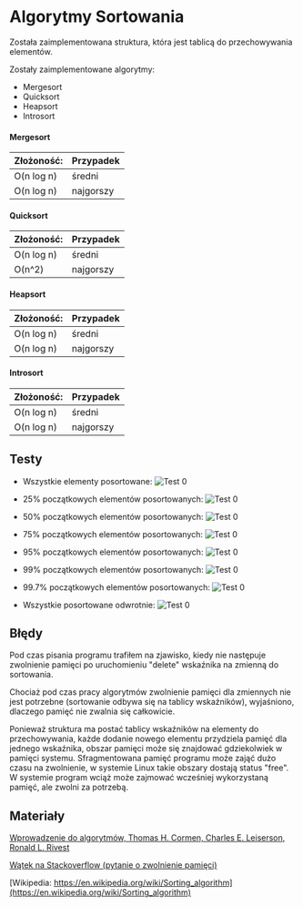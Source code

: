 # Algorytmy Sortowania

Została zaimplementowana struktura, która jest tablicą do przechowywania elementów.

Zostały zaimplementowane algorytmy:

*  Mergesort
*  Quicksort
*  Heapsort
*  Introsort

####  Mergesort

Złożoność: 	 |   Przypadek
------------ | -------------
O(n log n)   | średni
O(n log n)   | najgorszy

####  Quicksort

Złożoność: 	 |   Przypadek
------------ | -------------
O(n log n)   | średni
O(n^2)   | najgorszy

####  Heapsort

Złożoność: 	 |   Przypadek
------------ | -------------
O(n log n)   | średni
O(n log n)   | najgorszy

####  Introsort

Złożoność: 	 |   Przypadek
------------ | -------------
O(n log n)   | średni
O(n log n)   | najgorszy


## Testy
* Wszystkie elementy posortowane:
  ![Test 0](/analysis/sorted_0.jpg)

* 25% początkowych elementów posortowanych:
  ![Test 0](/analysis/sorted_25.jpg)

* 50% początkowych elementów posortowanych:
  ![Test 0](/analysis/sorted_50.jpg)

* 75% początkowych elementów posortowanych:
  ![Test 0](/analysis/sorted_75.jpg)

* 95% początkowych elementów posortowanych:
  ![Test 0](/analysis/sorted_95.jpg)

* 99% początkowych elementów posortowanych:
  ![Test 0](/analysis/sorted_99.jpg)

* 99.7% początkowych elementów posortowanych:
  ![Test 0](/analysis/sorted_99.7.jpg)

* Wszystkie posortowane odwrotnie:
  ![Test 0](/analysis/sorted_-100.jpg)


## Błędy

  Pod czas pisania programu trafiłem na zjawisko, kiedy nie następuje zwolnienie pamięci po uruchomieniu "delete" wskaźnika na zmienną do sortowania.

  Chociaż pod czas pracy algorytmów zwolnienie pamięci dla zmiennych nie jest potrzebne (sortowanie odbywa się na tablicy wskaźników), wyjaśniono, dlaczego pamięć nie zwalnia się całkowicie.

  Ponieważ struktura ma postać tablicy wskaźników na elementy do przechowywania, każde dodanie nowego elementu przydziela pamięć dla jednego wskaźnika, obszar pamięci może się znajdować gdziekolwiek w pamięci systemu. Sfragmentowana pamięć programu może zająć dużo czasu na zwolnienie, w systemie Linux takie obszary dostają status "free". W systemie program wciąż może zajmować wcześniej wykorzystaną pamięć, ale zwolni za potrzebą.

## Materiały

  [Wprowadzenie do algorytmów, Thomas H. Cormen, Charles E. Leiserson, Ronald L. Rivest](https://en.wikipedia.org/wiki/Introduction_to_Algorithms)

 [Wątek na Stackoverflow (pytanie o zwolnienie pamięci)](https://stackoverflow.com/questions/50026722/why-free-for-array-of-poiters-does-not-deallocate-memory)

 [Wikipedia: https://en.wikipedia.org/wiki/Sorting_algorithm](https://en.wikipedia.org/wiki/Sorting_algorithm)
